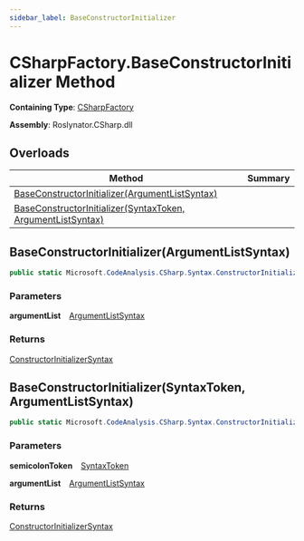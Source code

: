 ```yaml
---
sidebar_label: BaseConstructorInitializer
---
```


# CSharpFactory\.BaseConstructorInitializer Method

**Containing Type**: [CSharpFactory](../index.md)

**Assembly**: Roslynator\.CSharp\.dll

## Overloads

| Method | Summary |
| ------ | ------- |
| [BaseConstructorInitializer(ArgumentListSyntax)](#2639917440) | |
| [BaseConstructorInitializer(SyntaxToken, ArgumentListSyntax)](#3252590525) | |

<a id="2639917440"></a>

## BaseConstructorInitializer\(ArgumentListSyntax\) 

```csharp
public static Microsoft.CodeAnalysis.CSharp.Syntax.ConstructorInitializerSyntax BaseConstructorInitializer(Microsoft.CodeAnalysis.CSharp.Syntax.ArgumentListSyntax argumentList = null)
```

### Parameters

**argumentList** &ensp; [ArgumentListSyntax](https://docs.microsoft.com/en-us/dotnet/api/microsoft.codeanalysis.csharp.syntax.argumentlistsyntax)

### Returns

[ConstructorInitializerSyntax](https://docs.microsoft.com/en-us/dotnet/api/microsoft.codeanalysis.csharp.syntax.constructorinitializersyntax)

<a id="3252590525"></a>

## BaseConstructorInitializer\(SyntaxToken, ArgumentListSyntax\) 

```csharp
public static Microsoft.CodeAnalysis.CSharp.Syntax.ConstructorInitializerSyntax BaseConstructorInitializer(Microsoft.CodeAnalysis.SyntaxToken semicolonToken, Microsoft.CodeAnalysis.CSharp.Syntax.ArgumentListSyntax argumentList)
```

### Parameters

**semicolonToken** &ensp; [SyntaxToken](https://docs.microsoft.com/en-us/dotnet/api/microsoft.codeanalysis.syntaxtoken)

**argumentList** &ensp; [ArgumentListSyntax](https://docs.microsoft.com/en-us/dotnet/api/microsoft.codeanalysis.csharp.syntax.argumentlistsyntax)

### Returns

[ConstructorInitializerSyntax](https://docs.microsoft.com/en-us/dotnet/api/microsoft.codeanalysis.csharp.syntax.constructorinitializersyntax)

